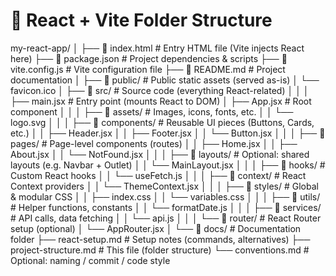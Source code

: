 
# 📁 React + Vite Folder Structure

my-react-app/
│
├── 📄 index.html                 # Entry HTML file (Vite injects React here)
├── 📄 package.json               # Project dependencies & scripts
├── 📄 vite.config.js             # Vite configuration file
├── 📄 README.md                  # Project documentation
│
├── 📁 public/                    # Public static assets (served as-is)
│   └── favicon.ico
│
├── 📁 src/                       # Source code (everything React-related)
│   │
│   ├── main.jsx                  # Entry point (mounts React to DOM)
│   ├── App.jsx                   # Root component
│   │
│   ├── 📁 assets/                # Images, icons, fonts, etc.
│   │   └── logo.svg
│   │
│   ├── 📁 components/            # Reusable UI pieces (Buttons, Cards, etc.)
│   │   ├── Header.jsx
│   │   ├── Footer.jsx
│   │   └── Button.jsx
│   │
│   ├── 📁 pages/                 # Page-level components (routes)
│   │   ├── Home.jsx
│   │   ├── About.jsx
│   │   └── NotFound.jsx
│   │
│   ├── 📁 layouts/               # Optional: shared layouts (e.g. Navbar + Outlet)
│   │   └── MainLayout.jsx
│   │
│   ├── 📁 hooks/                 # Custom React hooks
│   │   └── useFetch.js
│   │
│   ├── 📁 context/               # React Context providers
│   │   └── ThemeContext.jsx
│   │
│   ├── 📁 styles/                # Global & modular CSS
│   │   ├── index.css
│   │   └── variables.css
│   │
│   ├── 📁 utils/                 # Helper functions, constants
│   │   └── formatDate.js
│   │
│   ├── 📁 services/              # API calls, data fetching
│   │   └── api.js
│   │
│   └── 📁 router/                # React Router setup (optional)
│       └── AppRouter.jsx
│
└── 📁 docs/                      # Documentation folder
    ├── react-setup.md            # Setup notes (commands, alternatives)
    ├── project-structure.md      # This file (folder structure)
    └── conventions.md            # Optional: naming / commit / code style
